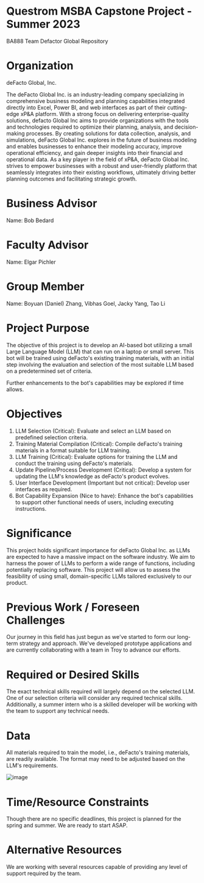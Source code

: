 # Questrom MSBA Capstone Project - Summer 2023
BA888 Team Defactor Global Repository

# Organization
deFacto Global, Inc.

The deFacto Global Inc. is an industry-leading company specializing in comprehensive business modeling and planning capabilities integrated directly into Excel, Power BI, and web interfaces as part of their cutting-edge xP&A platform. With a strong focus on delivering enterprise-quality solutions, defacto Global Inc aims to provide organizations with the tools and technologies required to optimize their planning, analysis, and decision-making processes. By creating solutions for data collection, analysis, and simulations, deFacto Global Inc. explores in the future of business modeling and enables businesses to enhance their modeling accuracy, improve operational efficiency, and gain deeper insights into their financial and operational data. As a key player in the field of xP&A, deFacto Global Inc. strives to empower businesses with a robust and user-friendly platform that seamlessly integrates into their existing workflows, ultimately driving better planning outcomes and facilitating strategic growth.

# Business Advisor
Name: Bob Bedard

# Faculty Advisor
Name: Elgar Pichler

# Group Member
Name: Boyuan (Daniel) Zhang, Vibhas Goel, Jacky Yang, Tao Li

# Project Purpose
The objective of this project is to develop an AI-based bot utilizing a small Large Language Model (LLM) that can run on a laptop or small server. This bot will be trained using deFacto's existing training materials, with an initial step involving the evaluation and selection of the most suitable LLM based on a predetermined set of criteria.

Further enhancements to the bot's capabilities may be explored if time allows.

# Objectives
1. LLM Selection (Critical): Evaluate and select an LLM based on predefined selection criteria.
2. Training Material Compilation (Critical): Compile deFacto's training materials in a format suitable for LLM training.
3. LLM Training (Critical): Evaluate options for training the LLM and conduct the training using deFacto's materials.
4. Update Pipeline/Process Development (Critical): Develop a system for updating the LLM's knowledge as deFacto's product evolves.
5. User Interface Development (Important but not critical): Develop user interfaces as required.
6. Bot Capability Expansion (Nice to have): Enhance the bot's capabilities to support other functional needs of users, including executing instructions.

# Significance
This project holds significant importance for deFacto Global Inc. as LLMs are expected to have a massive impact on the software industry. We aim to harness the power of LLMs to perform a wide range of functions, including potentially replacing software. This project will allow us to assess the feasibility of using small, domain-specific LLMs tailored exclusively to our product.

# Previous Work / Foreseen Challenges
Our journey in this field has just begun as we've started to form our long-term strategy and approach. We've developed prototype applications and are currently collaborating with a team in Troy to advance our efforts.

# Required or Desired Skills
The exact technical skills required will largely depend on the selected LLM. One of our selection criteria will consider any required technical skills. Additionally, a summer intern who is a skilled developer will be working with the team to support any technical needs.

# Data
All materials required to train the model, i.e., deFacto's training materials, are readily available. The format may need to be adjusted based on the LLM's requirements.

![image](https://github.com/K-3-LT/defacto_global_bu/assets/76082878/414b4acb-c22f-4622-8d0a-6c01f9d7926a)

# Time/Resource Constraints
Though there are no specific deadlines, this project is planned for the spring and summer. We are ready to start ASAP.

# Alternative Resources
We are working with several resources capable of providing any level of support required by the team.

